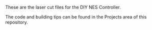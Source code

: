 These are the laser cut files for the DIY NES Controller.

The code and building tips can be found in the Projects area of this repository.
